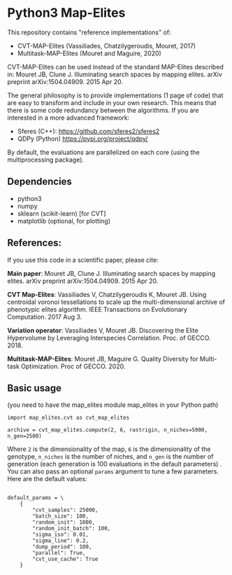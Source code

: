 # Python3 Map-Elites
This repository contains "reference implementations" of:
- CVT-MAP-Elites (Vassiliades, Chatzilygeroudis, Mouret, 2017)
- Multitask-MAP-Elites (Mouret and Maguire, 2020)

CVT-MAP-Elites can be used instead of the standard MAP-Elites described in:
Mouret JB, Clune J. Illuminating search spaces by mapping elites. arXiv preprint arXiv:1504.04909. 2015 Apr 20.

The general philosophy is to provide implementations (1 page of code) that are easy to transform and include in your own research. This means that there is some code redundancy between the algorithms. If you are interested in a more advanced framework:
- Sferes (C++): https://github.com/sferes2/sferes2 
- QDPy (Python) https://pypi.org/project/qdpy/

By default, the evaluations are parallelized on each core (using the multiprocessing package).

## Dependencies

- python3
- numpy
- sklearn (scikit-learn) [for CVT]
- matplotlib (optional, for plotting)

## References:
If you use this code in a scientific paper, please cite:

**Main paper**: Mouret JB, Clune J. Illuminating search spaces by mapping elites. arXiv preprint arXiv:1504.04909. 2015 Apr 20.

**CVT Map-Elites**: Vassiliades V, Chatzilygeroudis K, Mouret JB. Using centroidal voronoi tessellations to scale up the multi-dimensional archive of phenotypic elites algorithm. IEEE Transactions on Evolutionary Computation. 2017 Aug 3.

**Variation operator**: Vassiliades V, Mouret JB. Discovering the Elite Hypervolume by Leveraging Interspecies Correlation. Proc. of GECCO. 2018.

**Multitask-MAP-Elites**: Mouret JB, Maguire G. Quality Diversity for Multi-task Optimization. Proc of GECCO. 2020.


## Basic usage
(you need to have the map_elites module map_elites in your Python path)

```
import map_elites.cvt as cvt_map_elites

archive = cvt_map_elites.compute(2, 6, rastrigin, n_niches=5000, n_gen=2500)
```
Where `2` is the dimensionality of the map, ``6`` is the dimensionality of the genotype, ``n_niches`` is the number of niches, and ``n_gen`` is the number of generation (each generation is 100 evaluations in the default parameters) . You can also pass an optional `params` argument to tune a few parameters. Here are the default values:

```

default_params = \
    {
        "cvt_samples": 25000,
        "batch_size": 100,
        "random_init": 1000,
        "random_init_batch": 100,
        "sigma_iso": 0.01,
        "sigma_line": 0.2,
        "dump_period": 100,
        "parallel": True,
        "cvt_use_cache": True
    }
```
